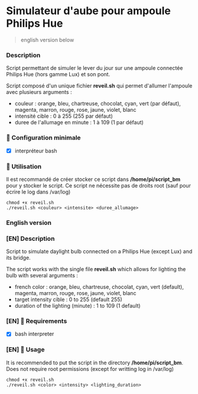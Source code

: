 Simulateur d'aube pour ampoule Philips Hue
===

> english version below

### Description
Script permettant de simuler le lever du jour sur une ampoule connectée Philips Hue (hors gamme Lux) et son pont.

Script composé d'un unique fichier **reveil.sh** qui permet d'allumer l'ampoule avec plusieurs arguments :

- couleur : orange, bleu, chartreuse, chocolat, cyan, vert (par défaut), magenta, marron, rouge, rose, jaune, violet, blanc
- intensité cible : 0 à 255 (255 par défaut)
- duree de l'allumage en minute : 1 à 109 (1 par défaut)

### 🚦 Configuration minimale
- [X] interpréteur bash

### 🚀 Utilisation
Il est recommandé de créer stocker ce script dans **/home/pi/script_bm** pour y stocker le script. Ce script ne nécessite pas de droits root (sauf pour écrire le log dans /var/log)

```
chmod +x reveil.sh
./reveil.sh <couleur> <intensite> <duree_allumage>
```

### English version

### [EN] Description
Script to simulate daylight bulb connected on a Philips Hue (except Lux) and its bridge.

The script works with the single file **reveil.sh** which allows for lighting the bulb with several arguments :

- french color : orange, bleu, chartreuse, chocolat, cyan, vert (default), magenta, marron, rouge, rose, jaune, violet, blanc
- target intensity cible : 0 to 255 (default 255)
- duration of the lighting (minute) : 1 to 109 (1 default)

### [EN] 🚦 Requirements
- [X] bash interpreter

### [EN] 🚀 Usage
It is recommended to put the script in the directory **/home/pi/script_bm**. Does not require root permissions (except for writting log in /var/log)

```
chmod +x reveil.sh
./reveil.sh <color> <intensity> <lighting_duration>
```